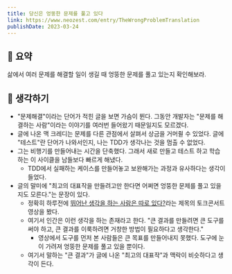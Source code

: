 ```yaml
---
title: 당신은 엉뚱한 문제를 풀고 있다
link: https://www.neozest.com/entry/TheWrongProblemTranslation
publishDate: 2023-03-24
---
```


## 📝 요약

삶에서 여러 문제를 해결할 일이 생길 때 엉뚱한 문제를 풀고 있는지 확인해보라.

## 🤔 생각하기

- "문제해결"이라는 단어가 적힌 글을 보면 가슴이 뛴다. 그동안 개발자는 "문제를 해결하는 사람"이라는 이야기를 여러번 들어왔기 때문일지도 모르겠다.
- 글에 나온 맥 크레디는 문제를 다른 관점에서 살펴서 상금을 거머쥘 수 있었다. 글에 "테스트"란 단어가 나와서인지, 나는 TDD가 생각나는 것을 멈출 수 없었다.
- 그는 비행기를 만들어내는 시간을 단축했다. 그래서 새로 만들고 테스트 하고 학습하는 이 사이클을 남들보다 빠르게 해냈다.
  - TDD에서 실패하는 케이스를 만들어놓고 보완해가는 과정과 유사하다는 생각이 들었다.
- 글의 말미에 "최고의 대표작을 만들려고만 한다면 어쩌면 엉뚱한 문제를 풀고 있을 지도 모른다."는 문장이 있다.
  - 정확히 하루전에 [뛰어난 생각을 하는 사람은 따로 있다?](https://youtu.be/JdwWgw4fq7I)라는 제목의 토크콘서트 영상을 봤다.
  - 여기서 인간은 이런 생각을 하는 존재라고 한다. "큰 결과를 만들려면 큰 도구를 써야 하고, 큰 결과를 이룩하려면 거창한 방법이 필요하다고 생각한다."
    - 영상에서 도구를 먼저 본 사람들은 큰 목표를 만들어내지 못했다. 도구에 눈이 가려져 엉뚱한 문제를 풀고 있을 뿐이다.
  - 여기서 말하는 "큰 결과"가 글에 나온 "최고의 대표작"과 맥락이 비슷하다고 생각이 든다.
